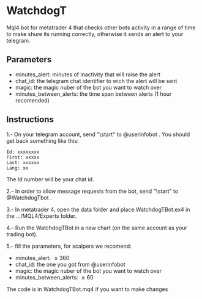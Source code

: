 # WatchdogT
Mql4 bot for metatrader 4 that checks other bots activity in a range of time to make shure its running correctly, otherwise it sends an alert to your telegram.

## Parameters
-    minutes_alert: minutes of inactivity that will raise the alert 
-    chat_id: the telegram chat identifier to wich the alert will be sent
-    magic: the magic nuber of the bot you want to watch over
-    minutes_between_alerts: the time span between alerts (1 hour recomended)

## Instructions

1.-    On your telegram account, send "\start" to @userinfobot . You should get back something like this:

    Id: xxxxxxxx
    First: xxxxx
    Last: xxxxxx
    Lang: xx

The Id number will be your chat id.

2.-    In order to allow message requests from the bot, send "\start" to @WatchdogTbot .

3.-    In metatrader 4, open the data folder and place WatchdogTBot.ex4 in the .../MQL4/Experts folder.

4.-    Run the WatchdogTBot in a new chart (on the same account as your trading bot).

5.-    fill the parameters, for scalpers we recomend:

-    minutes_alert: $\leq 360$
-    chat_id: the one you got from @userinfobot
-    magic: the magic nuber of the bot you want to watch over
-    minutes_between_alerts: $\geq 60$


The code is in WatchdogTBot.mq4 if you want to make changes
